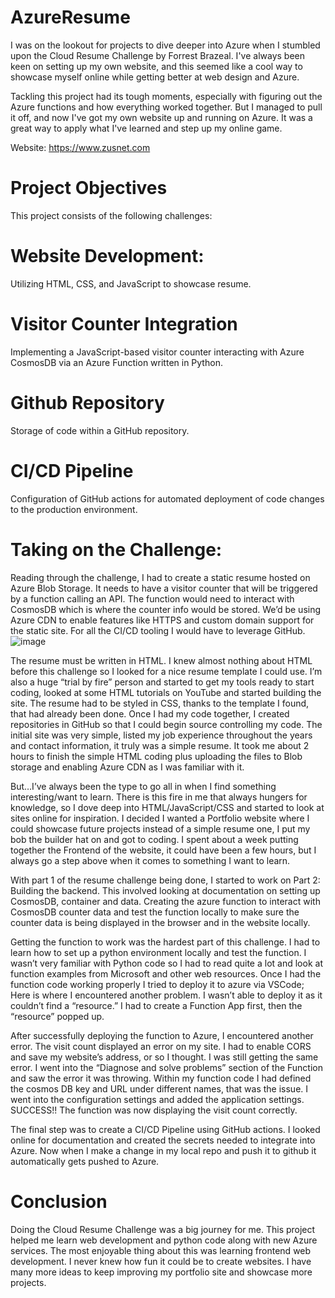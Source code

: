 # AzureResume


I was on the lookout for projects to dive deeper into Azure when I stumbled upon the Cloud Resume Challenge by Forrest Brazeal. I've always been keen on setting up my own website, and this seemed like a cool way to showcase myself online while getting better at web design and Azure.

Tackling this project had its tough moments, especially with figuring out the Azure functions and how everything worked together. But I managed to pull it off, and now I've got my own website up and running on Azure. It was a great way to apply what I've learned and step up my online game.

Website: https://www.zusnet.com

# Project Objectives
This project consists of the following challenges:
# Website Development:
Utilizing HTML, CSS, and JavaScript to showcase resume.
# Visitor Counter Integration
Implementing a JavaScript-based visitor counter interacting with Azure CosmosDB via an Azure Function written in Python.
# Github Repository
Storage of code within a GitHub repository.
# CI/CD Pipeline
Configuration of GitHub actions for automated deployment of code changes to the production environment.

# Taking on the Challenge:

Reading through the challenge, I had to create a static resume hosted on Azure Blob Storage. It needs to have a visitor counter that will be triggered by a function calling an API. The function would need to interact with CosmosDB which is where the counter info would be stored. We’d be using Azure CDN to enable features like HTTPS and custom domain support for the static site. For all the CI/CD tooling I would have to leverage GitHub.
![image](https://github.com/zus119/AzureResume/assets/51805317/637ad0ca-1ed4-423c-9200-78c2f8c6ca68)

The resume must be written in HTML. I knew almost nothing about HTML before this challenge so I looked for a nice resume template I could use. I’m also a huge “trial by fire” person and started to get my tools ready to start coding, looked at some HTML tutorials on YouTube and started building the site.
The resume had to be styled in CSS, thanks to the template I found, that had already been done. Once I had my code together, I created repositories in GitHub so that I could begin source controlling my code. The initial site was very simple, listed my job experience throughout the years and contact information, it truly was a simple resume. It took me about 2 hours to finish the simple HTML coding plus uploading the files to Blob storage and enabling Azure CDN as I was familiar with it. 

But…I’ve always been the type to go all in when I find something interesting/want to learn. There is this fire in me that always hungers for knowledge, so I dove deep into HTML/JavaScript/CSS and started to look at sites online for inspiration. I decided I wanted a Portfolio website where I could showcase future projects instead of a simple resume one, I put my bob the builder hat on and got to coding. I spent about a week putting together the Frontend of the website, it could have been a few hours, but I always go a step above when it comes to something I want to learn.

With part 1 of the resume challenge being done, I started to work on Part 2: Building the backend. This involved looking at documentation on setting up CosmosDB, container and data. Creating the azure function to interact with CosmosDB counter data and test the function locally to make sure the counter data is being displayed in the browser and in the website locally.

Getting the function to work was the hardest part of this challenge. I had to learn how to set up a python environment locally and test the function. I wasn’t very familiar with Python code so I had to read quite a lot and look at function examples from Microsoft and other web resources. Once I had the function code working properly I tried to deploy it to azure via VSCode; Here is where I encountered another problem. I wasn’t able to deploy it as it couldn’t find a “resource.” I had to create a Function App first, then the “resource” popped up.

After successfully deploying the function to Azure, I encountered another error. The visit count displayed an error on my site. I had to enable CORS and save my website’s address, or so I thought. I was still getting the same error. I went into the “Diagnose and solve problems” section of the Function and saw the error it was throwing. Within my function code I had defined the cosmos DB key and URL under different names, that was the issue. I went into the configuration settings and added the application settings. SUCCESS!! The function was now displaying the visit count correctly.

The final step was to create a CI/CD Pipeline using GitHub actions. I looked online for documentation and created the secrets needed to integrate into Azure. Now when I make a change in my local repo and push it to github it automatically gets pushed to Azure.

# Conclusion
Doing the Cloud Resume Challenge was a big journey for me. This project helped me learn web development and python code along with new Azure services. The most enjoyable thing about this was learning frontend web development. I never knew how fun it could be to create websites. I have many more ideas to keep improving my portfolio site and showcase more projects.

